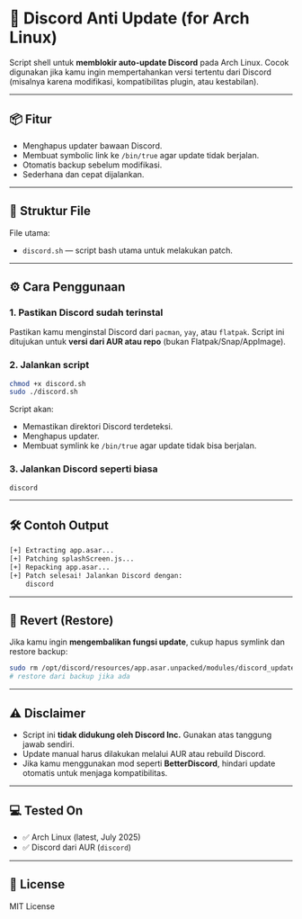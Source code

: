 # 🚫 Discord Anti Update (for Arch Linux)

Script shell untuk **memblokir auto-update Discord** pada Arch Linux. Cocok digunakan jika kamu ingin mempertahankan versi tertentu dari Discord (misalnya karena modifikasi, kompatibilitas plugin, atau kestabilan).

---

## 📦 Fitur

* Menghapus updater bawaan Discord.
* Membuat symbolic link ke `/bin/true` agar update tidak berjalan.
* Otomatis backup sebelum modifikasi.
* Sederhana dan cepat dijalankan.

---

## 📁 Struktur File

File utama:

* `discord.sh` — script bash utama untuk melakukan patch.

---

## ⚙️ Cara Penggunaan

### 1. **Pastikan Discord sudah terinstal**

Pastikan kamu menginstal Discord dari `pacman`, `yay`, atau `flatpak`. Script ini ditujukan untuk **versi dari AUR atau repo** (bukan Flatpak/Snap/AppImage).

### 2. **Jalankan script**

```bash
chmod +x discord.sh
sudo ./discord.sh
```

Script akan:

* Memastikan direktori Discord terdeteksi.
* Menghapus updater.
* Membuat symlink ke `/bin/true` agar update tidak bisa berjalan.

### 3. **Jalankan Discord seperti biasa**

```bash
discord
```

---

## 🛠️ Contoh Output

```bash
[+] Extracting app.asar...
[+] Patching splashScreen.js...
[+] Repacking app.asar...
[+] Patch selesai! Jalankan Discord dengan:
    discord
```

---

## 🧼 Revert (Restore)

Jika kamu ingin **mengembalikan fungsi update**, cukup hapus symlink dan restore backup:

```bash
sudo rm /opt/discord/resources/app.asar.unpacked/modules/discord_updater/* 
# restore dari backup jika ada
```

---

## ⚠️ Disclaimer

* Script ini **tidak didukung oleh Discord Inc.** Gunakan atas tanggung jawab sendiri.
* Update manual harus dilakukan melalui AUR atau rebuild Discord.
* Jika kamu menggunakan mod seperti **BetterDiscord**, hindari update otomatis untuk menjaga kompatibilitas.

---

## 💻 Tested On

* ✅ Arch Linux (latest, July 2025)
* ✅ Discord dari AUR (`discord`)

---

## 📜 License

MIT License

